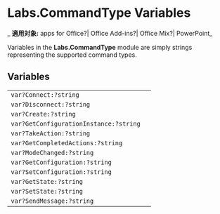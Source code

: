 
# Labs.CommandType Variables

 _ **適用対象:** apps for Office?| Office Add-ins?| Office Mix?| PowerPoint_

Variables in the  **Labs.CommandType** module are simply strings representing the supported command types.

## Variables


|||
|:-----|:-----|
| `var?Connect:?string`||
| `var?Disconnect:?string`||
| `var?Create:?string`||
| `var?GetConfigurationInstance:?string`||
| `var?TakeAction:?string`||
| `var?GetCompletedActions:?string`||
| `var?ModeChanged:?string`||
| `var?GetConfiguration:?string`||
| `var?SetConfiguration:?string`||
| `var?GetState:?string`||
| `var?SetState:?string`||
| `var?SendMessage:?string`||
